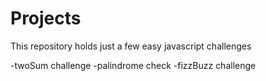 # Projects
This repository holds just a few easy javascript challenges

-twoSum challenge
-palindrome check
-fizzBuzz challenge
